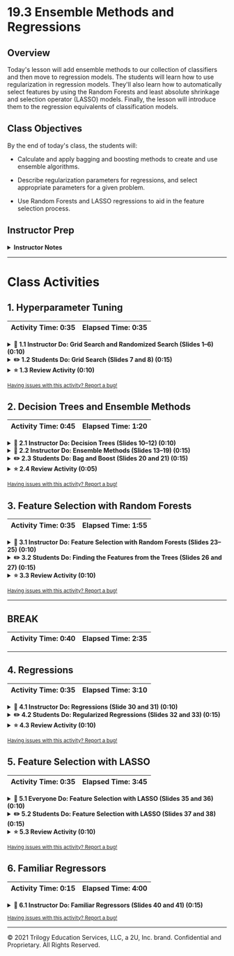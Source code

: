 # 19.3 Ensemble Methods and Regressions

## Overview

Today's lesson will add ensemble methods to our collection of classifiers and then move to regression models. The students will learn how to use regularization in regression models. They'll also learn how to automatically select features by using the Random Forests and least absolute shrinkage and selection operator (LASSO) models. Finally, the lesson will introduce them to the regression equivalents of classification models.

## Class Objectives

By the end of today's class, the students will:

* Calculate and apply bagging and boosting methods to create and use ensemble algorithms.

* Describe regularization parameters for regressions, and select appropriate parameters for a given problem.

* Use Random Forests and LASSO regressions to aid in the feature selection process.

## Instructor Prep

<details>
  <summary><strong>Instructor Notes</strong></summary>

* Note that today's class dives more deeply into some of the more conceptual aspects of machine learning. These include the aggregation of models and automated feature selection. It might prove helpful to remind the students that everything that today's class covers still uses the model-fit-predict pattern.

* Realize that today's material should be exciting! The class introduces new algorithms and new ways to combine previously used algorithms. The end of the class introduces a new context for previously learned models*mdash;expanding the students' tool sets.

* Have your TAs refer to the Time Tracker to stay on track.

* Please remember that the slideshows are for instructor use only. When distributing slides to students, first export them to a PDF file. You may then distribute the PDF file through Slack.

</details>

- - -

# Class Activities

## 1. Hyperparameter Tuning

| Activity Time:       0:35 |  Elapsed Time:      0:35  |
|---------------------------|---------------------------|

<details>
  <summary><strong> 📣 1.1 Instructor Do: Grid Search and Randomized Search (Slides 1&ndash;6) (0:10) </strong></summary>

* Open the [slideshow](https://docs.google.com/presentation/d/1oGU-djo7X9MlOBllZJeZWDb-s_tHfIHnHKBarhjAB-I/edit?usp=sharing) and use slide 2 to go over class objectives. Use slides 3&ndash;6 to present this lesson to the class. 

* Note that you'll use the following Jupyter Notebook file during this activity:

  [Ins_Hyperparameters.ipynb](Extra-Activities/01-Ins_Hyperparameters/Solved/Ins_Hyperparameters.ipynb)

* Welcome the students to the class, and then open [Ins_Hyperparameters.ipynb](Extra-Activities/01-Ins_Hyperparameters/Solved/Ins_Hyperparameters.ipynb). Run the first four cells up to and including the following code:

  ```python
  # Create the SVC model
  from sklearn.svm import SVC
  model = SVC(kernel='linear')
  model
  ```

* Send out the [scikit-learn documentation about SVC](https://scikit-learn.org/stable/modules/generated/sklearn.svm.SVC.html#sklearn.svm.SVC). Point out all the options that we can send to the `SVC()` function. Note that scikit-learn refers to them as parameters but that they're not the internal parameters of the model. Remind the students that a machine learning model sets its internal parameters based on data. So, machine learning practitioners refer to these external parameters as **hyperparameters**. We use hyperparameters to affect the model's learning process.

  **Note:** SVC stands for support vector classification.

* In the scikit-learn documentation, specifically point out the `C` and `gamma` hyperparameters. Mention that a deep understanding of how changing these parameters affects the model is outside the scope of this class. But, we can try several values and find out what happens to our model.

* Go back to the Jupyter notebook, and then run the next two cells:

  ```python
  param_grid = {'C': [1, 5, 10, 50],
                'gamma': [0.0001, 0.0005, 0.001, 0.005]}
  param_grid
  ```

  ```python
  from sklearn.model_selection import GridSearchCV
  grid_clf = GridSearchCV(model, param_grid, verbose=3)
  ```

* Point out that in the first of these cells, we try four values for the `C` parameter and four values for the `gamma` parameter.

* Explain that scikit-learn has a built-in function for trying all the possible combinations of parameters. This is the `GridSearchCV()` function, which also follows the model-fit-predict pattern. We thus consider `GridSearchCV()` to be a **hypermodel**. We initialize it with a base model and a dictionary of parameters.

* In the next cell, fit the `GridSearchCV()` model to the training data:

  ```python
  # Fit the model by using the grid search classifier. 
  # This will take the SVC model and try each combination of parameters.
  grid_clf.fit(X_train, y_train)
  ```

* Show the students the output. Point out that each possible pair of parameters ran five times and that the scores were then averaged.

* Point out that in the next cell, we list the pair of parameters that `GridSearchCV()` selected as the best option:

  ```python
  # List the best parameters for this dataset
  print(grid_clf.best_params_)
  ```

  Here's the resulting output:

  ```text
  {'C': 5, 'gamma': 0.0001}
  ```

* Note that the following two cells show that we don't even need to print the parameters or create a new `SVC` model. This is because the hypermodel still has the `predict()` and `score()` functions, and it accesses the trained base model for us. Here's the first of these cells:

  ```python
  # Make predictions with the hypertuned model
  predictions = grid_clf.predict(X_test)
  predictions
  ```

  Here's the resulting output:

  ```text
  array([0, 0, 0, 1, 0, 1, 0, 0, 0, 1, 1, 1, 0, 1, 1, 1, 1, 1, 0, 0, 0, 1,
       1, 0, 0])
  ```

  Here's the second of these cells:

  ```python
  # Score the hypertuned model on the test dataset
  grid_clf.score(X_test, y_test) 
  ```

  Here's the resulting output:

  ```text
  0.88
  ```

* Let the students know that in this toy example, running our model went quickly. But with four values to test for `C` and four for `gamma` and running each model five times, the base model has to run 4 &times; 4 &times; 5 = 80 times. If our base model takes 60 seconds to run, the entire example will take 80 minutes.

* Mention that luckily, another option exists. Instead of trying every combination, we can try a random subsample and then take the best of the results. A function exists in scikit-learn for doing this: `RandomizedSearchCV()`.

* Point out that in the next cell, we create another parameter grid for `C` and `gamma`. However, it has more values. If we use it with `GridSearchCV()`, it will have to run the base model 50,000 times! Instead, we'll run a random sample of parameter combinations.

* Run the remaining cells, and then show that `RandomizedSearchCV()` still fits the model-fit-predict pattern. It also still accesses the trained base model for us. Finally, we can create a confusion matrix from the predictions.

* Ask the students if they have any questions before moving on to the next activity.

</details>

<details>
  <summary><strong> ✏️ 1.2 Students Do: Grid Search (Slides 7 and 8) (0:15) </strong></summary>

* Open the [slideshow](https://docs.google.com/presentation/d/1oGU-djo7X9MlOBllZJeZWDb-s_tHfIHnHKBarhjAB-I/edit?usp=sharing) and use slides 7 and 8 to present this activity to the class.

* In this activity, the students use `GridSearchCV()` and `RandomizedSearchCV()` to create a classification model that's based on the Pima Diabetes dataset.

* The students start with the following Jupyter Notebook file:

  [Stu_Hyperparameters.ipynb](Extra-Activities/02-Stu_Hyperparameters/Unsolved/Stu_Hyperparameters.ipynb)

* The following file has the student instructions:

  [README.md](Extra-Activities/02-Stu_Hyperparameters/README.md)

</details>

<details>
  <summary><strong> ⭐ 1.3 Review Activity (0:10) </strong></summary>

* Open [Stu_Hyperparameters.ipynb](Extra-Activities/02-Stu_Hyperparameters/Solved/Stu_Hyperparameters.ipynb), and then step through each cell, answering any questions that the students might have.

</details>

<sub>[Having issues with this activity? Report a bug!](https://form.jotform.com/200705887599168?activityOr=1+-+Hyperparameter+Tuning&lessonpageTitle=Ensemble+Methods+and+Regressions&lessonpageNumber=19.3&whereIs=DataViz-Lesson-Plans+GitHub&typeA18=https%3A%2F%2Fgithub.com%2Fcoding-boot-camp%2FDataViz-Lesson-Plans%2Fblob%2Fv1.1%2FDataviz-Lesson-Plans%2F01-Lesson-Plans%2F19-Supervised-Machine-Learning%2F3%2FLessonPlan-4hr.md)</sub>

## 2. Decision Trees and Ensemble Methods

| Activity Time:       0:45 |  Elapsed Time:       1:20 |
|---------------------------|---------------------------|

<details>
  <summary><strong> 📣  2.1 Instructor Do: Decision Trees (Slides 10&ndash;12) (0:10)</strong></summary>

* Note that you'll use the following Jupyter Notebook file during this activity:

  [Ins_Trees.ipynb](Activities/01-Ins_DecisionTrees/Solved/Ins_Decision_Trees.ipynb)

* Note that you might use the following Jupyter Notebook file during this activity:

  [Ins_Decision_Trees_Graphviz.ipynb](Extra_Content/Ins_Decision_Trees_Graphviz.ipynb)

* Open the [slideshow](https://docs.google.com/presentation/d/1oGU-djo7X9MlOBllZJeZWDb-s_tHfIHnHKBarhjAB-I/edit?usp=sharing). Go through Slides 10&ndash;12, and highlight the following points:

  * A decision tree encodes a series of true-or-false questions that we can  interpret as if-else statements.

  * A decision tree has a depth. This is the number of if-else statements that are encountered before a decision is made.

  * Decision trees can become deep and complex, depending on the number of questions that have to be answered. Deep and complex trees tend to overfit to the data and don't generalize well, as the following image shows:

    ![A diagram of a deep and complex tree.](Images/tree.png)

* Open [Ins_Trees.ipynb](Activities/01-Ins_DecisionTrees/Solved/Ins_Decision_Trees.ipynb), and then go through the scikit-learn implementation of a decision tree.

* If you can successfully install `graphviz` and `pydotplus`, open [Ins_Decision_Trees_Graphviz.ipynb](Extra_Content/Ins_Decision_Trees_Graphviz.ipynb), which is the Jupyter notebook about decision trees in the `Extra_Content` folder.

* If you can't successfully install `graphviz` and `pydotplus`, open the following `iris.png` image:

  ![The iris.png image.](Images/iris.png)

* Whether you use the Jupyter notebook or the PNG file, show how each node in the tree tries to split the data based on a criterion of the input data. The node at the top (or beginning) of the tree is the decision point that makes the biggest split. As the depth in the tree increases, the subnodes make more-granular decisions.

* Point out that the training phase of the decision tree algorithm learns which features best split the data.

</details>

<details>
  <summary><strong> 📣  2.2 Instructor Do: Ensemble Methods (Slides 13&ndash;19) (0:15)</strong></summary>

* Note that you'll use the following Jupyter Notebook files during this activity:

  [Ins_Trees.ipynb](Activities/01-Ins_DecisionTrees/Solved/Ins_Decision_Trees.ipynb)

  [Ensemble Methods.ipynb](Activities/02-Ins_Ensemble-Methods/Solved/Ensemble%20Methods.ipynb)

* Go back to the [slideshow](https://docs.google.com/presentation/d/1oGU-djo7X9MlOBllZJeZWDb-s_tHfIHnHKBarhjAB-I/edit?usp=sharing), and go through Slides 13&ndash;19. Be sure to make two points: decision trees can quickly become overly complicated, and anomalies in the training dataset can trick these trees. A technique that makes decision trees more useful is aggregating.

* Explain that instead of trying to make one complicated algorithm, **aggregating** makes lots of simple algorithms and then takes the consensus. (The simple algorithms aren't very accurate on their own. But, they can be very accurate when taken together.)

* Open [Ensemble Methods.ipynb](Activities/02-Ins_Ensemble-Methods/Solved/Ensemble%20Methods.ipynb). Let the students know that we'll be using an artificial classification dataset from scikit-learn. Create the decision tree model, and then point out two results. First, the testing set produces a decent score of 0.864. Second, even so, the score of 1.0 on the training set tells us that the tree is overfitting and that we maximized how well the decision tree can do.

* Introduce bagging by stepping through the code in the next cell. Point out that the `resample` line is where the bootstrapping happens, as the following code shows:

  ```python
  clfs = []
  scores = []
  for i in range(50):
  
      # Sample the data for each new tree
      X_train_scaled_bootstrap, y_train_bootstrap = resample(X_train_scaled, y_train, random_state=i)
    
      # Create a decision tree and append it to our list of classifiers
      clf = DecisionTreeClassifier(random_state=i+200).fit(X_train_scaled_bootstrap, y_train_bootstrap)
      clfs.append(clf)
    
      # Take the median score of all the created classifiers
      y_preds = [clf.predict(X_test_scaled) for clf in clfs]
      y_pred = pd.DataFrame(y_preds).median().round()
      score = score = accuracy_score(y_test, y_pred)
      scores.append(score)

  plt.plot(scores)
  plt.show()
  print(f'score: {score}')
  ```

* Show that the plot of scores quickly increases as we add multiple trees and that the accuracy score goes up from 0.864 to 0.904. This aggregation technique is known as **bootstrap aggregation**, or **bagging** Tell the students that "bagged decision trees" are known as **Random Forests**. Furthermore, we can implement them in scikit-learn by using `RandomForestClassifier()`.

* Remind the students that decision trees always try to make the best split. That's why we needed the **bootstrap**, or sampling, step to get different trees. We could go even further and let the trees randomly split. Point out that it might seem counterintuitive that aggregating weak models can lead to a stronger overall result. But by aggregating the models, the noise tends to cancel out, and the signal tends to amplify.

* Show that this plot of scores also quickly increases and that we improved our model to 0.924. Tell the students that this algorithm is known as **Extremely Random Trees** and that we can implement it in scikit-learn by using `ExtraTreesClassifier()`. Point out that the trees in both Random Forests and Extremely Random Trees don't have any information about each other&mdash;they operate independently.

* Explain that **Boosting** is another aggregation technique that adds weights to the observations that the previous learners classified poorly. In this way, each new learner depends on the one before it. One kind of boosting is known as **Adaptive Boosting**, which the sample code demonstrates. Let the students know that this algorithm is a bit more complicated than the previous two, so we're providing the code as a reference. It's not necessary to go over the code in depth in the class.

* Note that scikit-learn makes Adaptive Boosting available with `AdaBoostClassifier()`. Point out that in this case, **AdaBoost** did about as well as Random Forests.

* Answer any questions before moving to the next activity.

</details>

<details>
  <summary><strong> ✏️  2.3 Students Do: Bag and Boost (Slides 20 and 21) (0:15)</strong></summary>

* Open the [slideshow](https://docs.google.com/presentation/d/1oGU-djo7X9MlOBllZJeZWDb-s_tHfIHnHKBarhjAB-I/edit?usp=sharing) and use slides 20 and 21 to present this activity to the class.

* In this activity, the students continue to use the Pima Diabetes dataset and test three aggregated learning models.

* The students start with the following Jupyter Notebook file:

  [Bag_and_Boost.ipynb](Activities/03-Stu_Bag-and-Boost/Unsolved/Bag_and_Boost.ipynb)

* The following file has the student instructions:

  [README.md](Activities/03-Stu_Bag-and-Boost/README.md)

## Instructions

1. Import a Random Forests classifier, and then fit the model to the data.

2. Import an Extremely Random Trees classifier, and then fit the model to the data.

3. Import an Adaptive Boosting classifier, and then fit the model to the data.

4. Calculate the classification report for each model. Also, calculate the score for both the training and the testing set. Compare the performance of the three models.

## Bonus

1. Refactor to reduce repetitive code. Create a function that takes in a model and a dataset and prints a classification report to compare different models.

2. Choose one of the models, and then read the scikit-learn documentation. Use your newly created function to try different parameters. Can you improve the model?

</details>

<details>
  <summary><strong> ⭐  2.4 Review Activity (0:05)</strong></summary>

* Open [Bag_and_Boost.ipynb](Activities/03-Stu_Bag-and-Boost/Solved/Bag_and_Boost.ipynb). Take the students through the solution, and highlight the following point:

  Each model does reasonably well. But, both the Random Forests and Extremely Random Trees models get perfect scores on the training data. This means that they overfit to the data in the training model. Because the AdaBoost model has a training score that's similar to its testing score, the bonus activity explores AdaBoost models with different parameters.

</details>

<sub>[Having issues with this activity? Report a bug!](https://form.jotform.com/200705887599168?activityOr=2+-+Decision+Trees+and+Ensemble+Methods&lessonpageTitle=Ensemble+Methods+and+Regressions&lessonpageNumber=19.3&whereIs=DataViz-Lesson-Plans+GitHub&typeA18=https%3A%2F%2Fgithub.com%2Fcoding-boot-camp%2FDataViz-Lesson-Plans%2Fblob%2Fv1.1%2FDataviz-Lesson-Plans%2F01-Lesson-Plans%2F19-Supervised-Machine-Learning%2F3%2FLessonPlan-4hr.md)</sub>

## 3. Feature Selection with Random Forests

| Activity Time:       0:35 |  Elapsed Time:      1:55  |
|---------------------------|---------------------------|

<details>
  <summary><strong> 📣 3.1 Instructor Do: Feature Selection with Random Forests (Slides 23&ndash;25) (0:10)</strong></summary>

* Note that you'll use the following Jupyter Notebook file during this activity:

  [RandomForest-Feature-Selection.ipynb](Activities/04-Ins_Forest-Features/Solved/RandomForest-Feature-Selection.ipynb)

* Go back to the [slideshow](https://docs.google.com/presentation/d/1oGU-djo7X9MlOBllZJeZWDb-s_tHfIHnHKBarhjAB-I/edit?usp=sharing), and go through Slides 23&ndash;25. Introduce the concept of feature selection, and then explain how we can use Random Forests for feature selection.

* Open [RandomForest-Feature-Selection.ipynb](Activities/04-Ins_Forest-Features/Solved/RandomForest-Feature-Selection.ipynb). Point out that we create a classification with 50 features&mdash;however, only 5 of them are informative, as the following code shows:

  ```python
  # Create data
  X, y = make_classification(random_state=1, n_features=50, n_informative=5, n_redundant=0)
  ```

* Fit the `RandomForestClassifier()` to the data. After the model has been fit, show that `clf.feature_importances_` has a score for the importance of each feature according to the model. To get a sense of the numbers, we can use a bar chart to visualize their relative magnitudes.

* Demonstrate that we can use `SelectFromModel()` and `get_support()` to automatically select features from a Random Forests model.

* Point out that we can use feature selection for any model and that we'll demonstrate this with a logistic regression. When fit to the original data, the logistic regression gets a training score of 1.0 (that is, it overfits). And, it gets a testing score of only 0.68. After using the features that Random Forests selects, the score improves to 0.84.

* Answer any questions before moving to the next activity.

</details>

<details>
  <summary><strong> ✏️ 3.2 Students Do: Finding the Features from the Trees (Slides 26 and 27) (0:15)</strong></summary>

* Open the [slideshow](https://docs.google.com/presentation/d/1oGU-djo7X9MlOBllZJeZWDb-s_tHfIHnHKBarhjAB-I/edit?usp=sharing) and use slides 26 and 27 to present this activity to the class.

* In this activity, the students find the important features for predicting arrhythmia in heartbeats.

* The students start with the following Jupyter Notebook file:

  [RandomForest-Feature-Selection.ipynb](Activities/05-Stu_Forest-Feature-Selection/Unsolved/RandomForest-Feature-Selection.ipynb)

* The following file has the student instructions:

  [README.md](Activities/05-Stu_Forest-Feature-Selection/README.md)

</details>

<details>
  <summary><strong> ⭐ 3.3 Review Activity (0:10) </strong></summary>

* Open [RandomForest-Feature-Selection.ipynb](Activities/05-Stu_Forest-Feature-Selection/Solved/RandomForest-Feature-Selection.ipynb), and then go through the solution with the students. Answer any questions that the students have.

</details>

<sub>[Having issues with this activity? Report a bug!](https://form.jotform.com/200705887599168?activityOr=3+-+Feature+Selection+with+Random+Forests&lessonpageTitle=Ensemble+Methods+and+Regressions&lessonpageNumber=19.3&whereIs=DataViz-Lesson-Plans+GitHub&typeA18=https%3A%2F%2Fgithub.com%2Fcoding-boot-camp%2FDataViz-Lesson-Plans%2Fblob%2Fv1.1%2FDataviz-Lesson-Plans%2F01-Lesson-Plans%2F19-Supervised-Machine-Learning%2F3%2FLessonPlan-4hr.md)</sub>

- - -

## BREAK

| Activity Time:       0:40 |  Elapsed Time:      2:35  |
|---------------------------|---------------------------|

- - -

## 4. Regressions

| Activity Time:       0:35 |  Elapsed Time:      3:10  |
|---------------------------|---------------------------|

<details>
  <summary><strong> 📣 4.1 Instructor Do: Regressions (Slide 30 and 31) (0:10)</strong></summary>

* Note that you'll use the following Jupyter Notebook file during this activity:

  [RegularizedRegressions.ipynb](Activities/06-Ins_Regressions_and_Regularization/Solved/RegularizedRegressions.ipynb)

* Go back to the [slideshow](https://docs.google.com/presentation/d/1oGU-djo7X9MlOBllZJeZWDb-s_tHfIHnHKBarhjAB-I/edit?usp=sharing), and then go through slides 30 and 31. Let the students know that for the remainder of the class, we'll focus on regressions.

* Remind the students that they've already explored a regression before: the linear regression.

* Point out that the first regressions we'll start with closely relate to linear regressions, but they have an extra factor added to the model.

* Open [RegularizedRegressions.ipynb](Activities/06-Ins_Regressions_and_Regularization/Solved/RegularizedRegressions.ipynb).

* Note that in the created dataset, the first three features highly correlate with each other (and with the target variable). The remaining three features are just noise. Therefore, a unique solution doesn't exist even for the theoretically perfect model.

* Step through each of the three new models, explaining how their regularization factors affect the model, as follows:

  * In LASSO regression, the coefficients of unimportant features can drop all the way to zero.

  * In Ridge regression, the coefficients won't go to zero, but the collinear features have roughly the same value.

  * ElasticNet regression combines both regularization factors, giving us the best of both worlds.

* Answer any questions before moving on to the next activity.

</details>

<details>
  <summary><strong> ✏️ 4.2 Students Do: Regularized Regressions (Slides 32 and 33) (0:15)</strong></summary>

* Open the [slideshow](https://docs.google.com/presentation/d/1oGU-djo7X9MlOBllZJeZWDb-s_tHfIHnHKBarhjAB-I/edit?usp=sharing) and use slides 32 and 33 to present this activity to the class.

* In this activity, the students predict the prices of constructed houses in Tehran based on a wide array of features.

* The students start with the following Jupyter Notebook file:

  [Regularized_Regressions.ipynb](Activities/07-Stu_Regularization/Unsolved/Regularized_Regressions.ipynb)

* The following file has the student instructions:

  [README.md](Activities/07-Stu_Regularization/README.md)

</details>

<details>
  <summary><strong> ⭐ 4.3 Review Activity (0:10) </strong></summary>

* Open [Regularized_Regressions.ipynb](Activities/07-Stu_Regularization/Solved/Regularized_Regressions.ipynb), and then go through the solution with the students. Answer any questions that the students have.

</details>

<sub>[Having issues with this activity? Report a bug!](https://form.jotform.com/200705887599168?activityOr=4+-+Regressions&lessonpageTitle=Ensemble+Methods+and+Regressions&lessonpageNumber=19.3&whereIs=DataViz-Lesson-Plans+GitHub&typeA18=https%3A%2F%2Fgithub.com%2Fcoding-boot-camp%2FDataViz-Lesson-Plans%2Fblob%2Fv1.1%2FDataviz-Lesson-Plans%2F01-Lesson-Plans%2F19-Supervised-Machine-Learning%2F3%2FLessonPlan-4hr.md)</sub>

## 5. Feature Selection with LASSO

| Activity Time:       0:35 |  Elapsed Time:      3:45  |
|---------------------------|---------------------------|

<details>
  <summary><strong> 📣 5.1 Everyone Do: Feature Selection with LASSO (Slides 35 and 36) (0:10)</strong></summary>

* Open the [slidehow](https://docs.google.com/presentation/d/1oGU-djo7X9MlOBllZJeZWDb-s_tHfIHnHKBarhjAB-I/edit?usp=sharing) and use slides 35 and 36 to live code this lesson with the class.

* Note that you'll use the following Jupyter Notebook file during this activity:

  [Lasso_FeatureSelection.ipynb](Activities/08-Evr_Lasso-Features/Solved/Lasso_FeatureSelection.ipynb)

* Let the students know that LASSO gives us another feature selection tool. If a coefficient goes to zero in the LASSO model, we can safely discard it from the model.

* Open [Lasso_FeatureSelection.ipynb](Activities/08-Evr_Lasso-Features/Solved/Lasso_FeatureSelection.ipynb). Step through the example, showing how selecting features from the LASSO model improves the linear regression from a weak model to a perfect model (in this toy example).

</details>

<details>
  <summary><strong> ✏️ 5.2 Students Do: Feature Selection with LASSO (Slides 37 and 38) (0:15)</strong></summary>

* Open the [slideshow](https://docs.google.com/presentation/d/1oGU-djo7X9MlOBllZJeZWDb-s_tHfIHnHKBarhjAB-I/edit?usp=sharing) and use slides 37 and 38 to present this activity to the class.

* In this activity, the students use a LASSO model to select relevant features for the residential building dataset.

* The students start with the following Jupyter Notebook file:

  [WranglingFeatures.ipynb](Activities/09-Stu_Lasso-Feature-Selection/Unsolved/WranglingFeatures.ipynb)

* The following file has the student instructions:

  [README.md](Activities/09-Stu_Lasso-Feature-Selection/README.md)

</details>

<details>
  <summary><strong> ⭐ 5.3 Review Activity (0:10) </strong></summary>

* Open [WranglingFeatures.ipynb](Activities/09-Stu_Lasso-Feature-Selection/Solved/WranglingFeatures.ipynb). Go through the solution with the students, answering any questions that they have. Point out the following:

  The initial dataset overwhelms the linear regression, and the model has no predictive power. But after using LASSO to select relevant features, the model becomes excellent with a 0.95 score.

</details>

<sub>[Having issues with this activity? Report a bug!](https://form.jotform.com/200705887599168?activityOr=5+-+Feature+Selection+with+LASSO&lessonpageTitle=Ensemble+Methods+and+Regressions&lessonpageNumber=19.3&whereIs=DataViz-Lesson-Plans+GitHub&typeA18=https%3A%2F%2Fgithub.com%2Fcoding-boot-camp%2FDataViz-Lesson-Plans%2Fblob%2Fv1.1%2FDataviz-Lesson-Plans%2F01-Lesson-Plans%2F19-Supervised-Machine-Learning%2F3%2FLessonPlan-4hr.md)</sub>

## 6. Familiar Regressors

| Activity Time:       0:15 |  Elapsed Time:      4:00  |
|---------------------------|---------------------------|

<details>
  <summary><strong> 📣 6.1 Instructor Do: Familiar Regressors (Slides 40 and 41) (0:15)</strong></summary>

* Open the [slideshow](https://docs.google.com/presentation/d/1oGU-djo7X9MlOBllZJeZWDb-s_tHfIHnHKBarhjAB-I/edit?usp=sharing) and use slides 40 and 41 to live this lesson with the class.

* Note that you'll use the following Jupyter Notebook file during this activity

  [FamiliarRegressors.ipynb](Activities/10-Ins_Familiar_Regressors/FamiliarRegressors.ipynb)

* Open [FamiliarRegressors.ipynb](Activities/10-Ins_Familiar_Regressors/FamiliarRegressors.ipynb). Tell the students that in addition to Linear Regression, LASSO, Ridge, and ElasticNet, five more regression models exist that they're already familiar with! Specifically, we can adapt KNN, Random Forests, Extremely Random Trees, AdaBoost, and SVM to work on regression models.

* Run the cells that create the toy regression dataset, and then run all the models on the dataset. Point out that some models do better than others (and that some are downright bad), but they all still have their place.

* Create the Swiss roll dataset, and then show the students that it greatly differs from the previous dataset. If you have time, point out that this dataset is **nonlinear**. We therefore don't expect linear regressions to perform well on it. However, the five familiar models can handle nonlinear data. Show that each of these models performs well on the swiss roll dataset.

* Answer any questions before ending the class.

</details>

<sub>[Having issues with this activity? Report a bug!](https://form.jotform.com/200705887599168?activityOr=6+-+Familiar+Regressors&lessonpageTitle=Ensemble+Methods+and+Regressions&lessonpageNumber=19.3&whereIs=DataViz-Lesson-Plans+GitHub&typeA18=https%3A%2F%2Fgithub.com%2Fcoding-boot-camp%2FDataViz-Lesson-Plans%2Fblob%2Fv1.1%2FDataviz-Lesson-Plans%2F01-Lesson-Plans%2F19-Supervised-Machine-Learning%2F3%2FLessonPlan-4hr.md)</sub>

- - -

© 2021 Trilogy Education Services, LLC, a 2U, Inc. brand. Confidential and Proprietary. All Rights Reserved.
